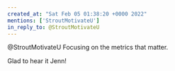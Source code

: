 ```yaml
---
created_at: "Sat Feb 05 01:38:20 +0000 2022"
mentions: ['StroutMotivateU']
in_reply_to: @StroutMotivateU
---
```


@StroutMotivateU Focusing on the metrics that matter.

Glad to hear it Jenn!